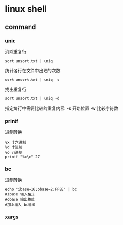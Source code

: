 # linux shell

## command

### uniq

消除重复行

    sort unsort.txt | uniq

统计各行在文件中出现的次数

    sort unsort.txt | uniq -c

找出重复行

    sort unsort.txt | uniq -d

指定每行中需要比较的重复内容: -s 开始位置  -w 比较字符数    


### printf

进制转换

    %x 十六进制
    %d 十进制
    %o 八进制
    printf "%x\n" 27

### bc

进制转换

    echo "ibase=16;obase=2;FFEE" | bc 
    #ibase 输入格式
    #obase 输出格式
    #加上输入 bc输出
    
### xargs

    
